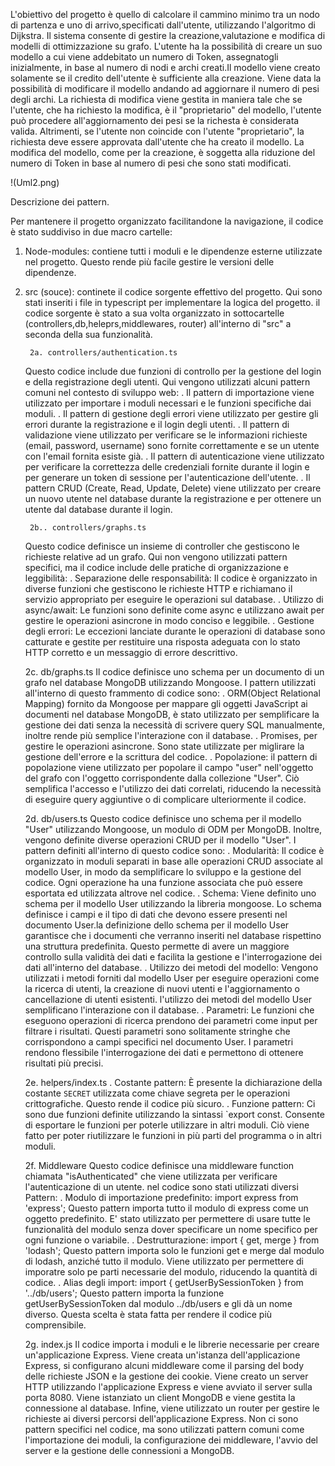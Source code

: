 L'obiettivo del progetto è quello di calcolare il cammino minimo tra un nodo di partenza e uno di arrivo,specificati dall'utente, utilizzando l'algoritmo di Dijkstra.
Il sistema consente di gestire la creazione,valutazione e modifica di modelli di ottimizzazione su grafo.
L'utente ha la possibilità di creare un suo modello a cui viene addebitato un numero di Token, assegnatogli inizialmente, in base al numero di nodi e archi creati.Il modello viene creato solamente se il credito dell'utente è sufficiente alla creazione. 
Viene data la possibilità di modificare il modello andando ad aggiornare il numero di pesi degli archi. La richiesta di modifica viene gestita in maniera tale che se l'utente, che ha richiesto la modifica, è il "proprietario" del modello, l'utente può procedere all'aggiornamento dei pesi se la richesta è considerata valida. Altrimenti, se l'utente non coincide con l'utente "proprietario", la richiesta deve essere approvata dall'utente che ha creato il modello. La modifica del modello, come per la creazione, è soggetta alla riduzione del numero di Token in base al numero di pesi che sono stati modificati.


!(Uml2.png)

Descrizione dei pattern.

Per mantenere il progetto organizzato facilitandone la navigazione, il codice è stato suddiviso in due macro cartelle:
1. Node-modules: contiene tutti i moduli e le dipendenze esterne utilizzate nel progetto. Questo rende più facile gestire le versioni delle dipendenze.
2. src (souce): continete il codice sorgente effettivo del progetto. Qui sono stati inseriti i file in typescript per implementare la logica del progetto. il codice sorgente è stato a sua volta organizzato in sottocartelle (controllers,db,heleprs,middlewares, router) all'interno di "src" a seconda della sua funzionalità.
	
        2a. controllers/authentication.ts
	Questo codice include due funzioni di controllo per la gestione del login e della registrazione degli utenti. 
	Qui vengono utilizzati alcuni pattern comuni nel contesto di sviluppo web:
	. Il pattern di importazione viene utilizzato per importare i moduli necessari e le funzioni specifiche dai moduli.
	. Il pattern di gestione degli errori viene utilizzato per gestire gli errori durante la registrazione e il login degli utenti.
	. Il pattern di validazione viene utilizzato per verificare se le informazioni richieste (email, password, username) sono fornite correttamente e se un utente con l'email 	fornita esiste già.
	. Il pattern di autenticazione viene utilizzato per verificare la correttezza delle credenziali fornite durante il login e per generare un token di sessione per l'autenticazione dell'utente.
	. Il pattern CRUD (Create, Read, Update, Delete) viene utilizzato per creare un nuovo utente nel database durante la registrazione e per ottenere un utente dal 	database durante il login.

        2b.. controllers/graphs.ts
	Questo codice definisce un insieme di controller che gestiscono le richieste relative ad un grafo. Qui non vengono utilizzati pattern specifici, ma il codice include delle pratiche 	di organizzazione e 
  leggibilità:
	. Separazione delle responsabilità: Il codice è organizzato in diverse funzioni che gestiscono le richieste HTTP e richiamano il servizio appropriato per eseguire le operazioni 	sul database.
	. Utilizzo di async/await: Le funzioni sono definite come async e utilizzano await per gestire le operazioni asincrone in modo conciso e leggibile.
	. Gestione degli errori: Le eccezioni lanciate durante le operazioni di database sono catturate e gestite per restituire una risposta adeguata con lo stato HTTP corretto e un 	messaggio di errore descrittivo.

	2c. db/graphs.ts
	Il codice definisce uno schema per un documento di un grafo nel database MongoDB utilizzando Mongoose. I pattern utilizzati all'interno di questo frammento di codice sono:
	. ORM(Object Relational Mapping) fornito da Mongoose per mappare gli oggetti JavaScript ai documenti nel database MongoDB, è stato utilizzato per semplificare la gestione dei dati 	senza la necessità di 
    scrivere query SQL manualmente, inoltre rende più semplice l'interazione con il database.
	. Promises, per gestire le operazioni asincrone. Sono state utilizzate per miglirare la gestione dell'errore e la scrittura del codice.
	. Popolazione: il pattern di popolazione viene utilizzato per popolare il campo "user" nell'oggetto del grafo con l'oggetto corrispondente dalla collezione "User". Ciò semplifica l'accesso e l'utilizzo dei dati 
    correlati, riducendo la necessità di eseguire query aggiuntive o di complicare ulteriormente il codice.

	2d. db/users.ts
	Questo codice definisce uno schema per il modello "User" utilizzando Mongoose, un modulo di ODM per MongoDB. Inoltre, vengono definite diverse operazioni CRUD per il modello "User".
	I pattern definiti all'interno di questo codice sono:
	. Modularità: Il codice è organizzato in moduli separati in base alle operazioni CRUD associate al modello User, in modo da semplificare lo sviluppo e la gestione del codice. Ogni operazione ha una funzione 
    associata che può essere esportata ed utilizzata altrove nel codice.
  . Schema: Viene definito uno schema per il modello User utilizzando la libreria mongoose. Lo schema definisce i campi e il tipo di dati che devono essere presenti nel documento User.la definizione dello schema 
    per il modello User garantisce che i documenti che verranno inseriti nel database rispettino una struttura predefinita. Questo permette di avere un maggiore controllo sulla validità dei dati e facilita la 
    gestione e l'interrogazione dei dati all'interno del database.
  . Utilizzo dei metodi del modello: Vengono utilizzati i metodi forniti dal modello User per eseguire operazioni come la ricerca di utenti, la creazione di nuovi utenti e 	l'aggiornamento o cancellazione di 
    utenti esistenti. l'utilizzo dei metodi del modello User semplificano l'interazione con il database.
	. Parametri: Le funzioni che eseguono operazioni di ricerca prendono dei parametri come input per filtrare i risultati. Questi parametri sono solitamente stringhe che corrispondono a 	campi specifici nel 
    documento User. I parametri rendono flessibile l'interrogazione dei dati e permettono di ottenere risultati più precisi.

	2e. helpers/index.ts
	. Costante pattern: È presente la dichiarazione della costante `SECRET` utilizzata come chiave segreta per le operazioni crittografiche. Questo rende il codice più sicuro.
	. Funzione pattern: Ci sono due funzioni definite utilizzando la sintassi `export const. Consente di esportare le funzioni per poterle utilizzare in altri moduli. Ciò viene fatto 	per poter riutilizzare le 
  funzioni in più parti del programma o in altri moduli.


	2f. Middleware 
	Questo codice definisce una middleware function chiamata "isAuthenticated" che viene utilizzata per verificare l'autenticazione di un utente. 
	nel codice sono stati utilizzati diversi Pattern:
	. Modulo di importazione predefinito: import express from 'express';
	  Questo pattern importa tutto il modulo di express come un oggetto predefinito. E' stato utilizzato per permettere di usare tutte le funzionalità del modulo senza dover specificare 	un nome specifico per ogni 
    funzione o variabile.
	. Destrutturazione: import { get, merge } from 'lodash';
	  Questo pattern importa solo le funzioni get e merge dal modulo di lodash, anziché tutto il modulo. Viene utilizzato per permettere di imporatre solo pe parti necessarie del modulo, 	riducendo la quantità di 
    codice.
  . Alias degli import: import { getUserBySessionToken } from '../db/users';
	  Questo pattern importa la funzione getUserBySessionToken dal modulo ../db/users e gli dà un nome diverso. Questa scelta è stata fatta per rendere il codice più comprensibile.


	2g. index.js
	Il codice importa i moduli e le librerie necessarie per creare un'applicazione Express. Viene creata un'istanza dell'applicazione Express, si configurano alcuni middleware come il 	parsing del body delle 
  richieste JSON e la gestione dei cookie. Viene creato un server HTTP utilizzando l'applicazione Express e viene avviato il server sulla porta 8080. Viene 	istanziato un client MongoDB e viene gestita la 
  connessione al database. Infine, viene utilizzato un router per gestire le richieste ai diversi percorsi dell'applicazione Express.
	Non ci sono pattern specifici nel codice, ma sono utilizzati pattern comuni come l'importazione dei moduli, la configurazione dei middleware, l'avvio del server e la 	gestione 	delle connessioni a MongoDB.

